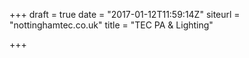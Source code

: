 +++
draft = true
date = "2017-01-12T11:59:14Z"
siteurl = "nottinghamtec.co.uk"
title = "TEC PA & Lighting"

+++

